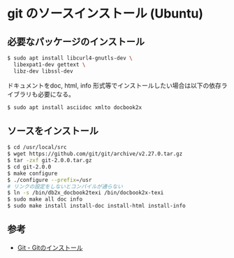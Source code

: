 # git  のソースインストール (Ubuntu)

## 必要なパッケージのインストール

```bash
$ sudo apt install libcurl4-gnutls-dev \
  libexpat1-dev gettext \
  libz-dev libssl-dev
```

ドキュメントをdoc, html, info 形式等でインストールしたい場合は以下の依存ライブラリも必要になる。

```bash
$ sudo apt install asciidoc xmlto docbook2x
```

## ソースをインストール

```bash
$ cd /usr/local/src
$ wget https://github.com/git/git/archive/v2.27.0.tar.gz
$ tar -zxf git-2.0.0.tar.gz
$ cd git-2.0.0
$ make configure
$ ./configure --prefix=/usr
# リンクの設定をしないとコンパイルが通らない
$ ln -s /bin/db2x_docbook2texi /bin/docbook2x-texi
$ sudo make all doc info
$ sudo make install install-doc install-html install-info
```


## 参考

- [Git - Gitのインストール](https://git-scm.com/book/ja/v2/%E4%BD%BF%E3%81%84%E5%A7%8B%E3%82%81%E3%82%8B-Git%E3%81%AE%E3%82%A4%E3%83%B3%E3%82%B9%E3%83%88%E3%83%BC%E3%83%AB)